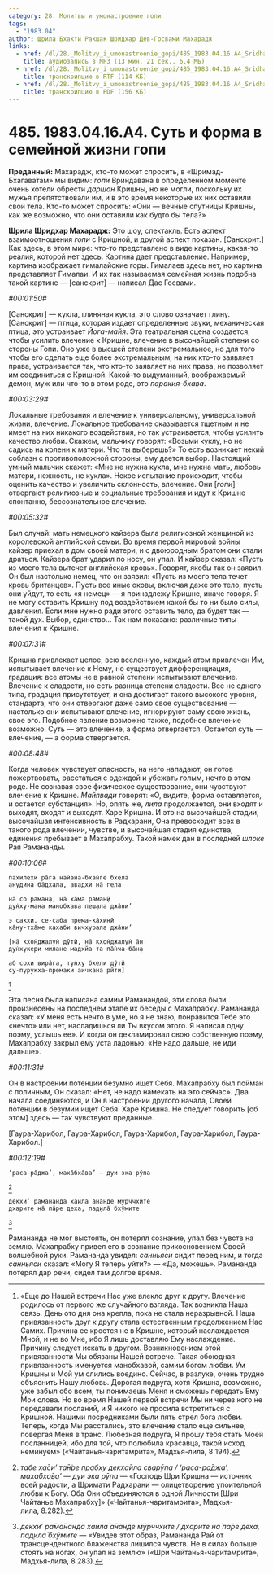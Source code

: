 ```yaml
---
category: 28. Молитвы и умонастроение гопи
tags:
  - "1983.04"
author: Шрила Бхакти Ракшак Шридхар Дев-Госвами Махарадж
links:
  - href: /dl/28._Molitvy_i_umonastroenie_gopi/485_1983.04.16.A4_SridharMj_Sut_i_forma_v_semeynoy_jizni_gopi.mp3
    title: аудиозапись в MP3 (13 мин. 21 сек., 6,4 МБ)
  - href: /dl/28._Molitvy_i_umonastroenie_gopi/485_1983.04.16.A4_SridharMj_Sut_i_forma_v_semeynoy_jizni_gopi.rtf
    title: транскрипцию в RTF (114 КБ)
  - href: /dl/28._Molitvy_i_umonastroenie_gopi/485_1983.04.16.A4_SridharMj_Sut_i_forma_v_semeynoy_jizni_gopi.pdf
    title: транскрипцию в PDF (156 КБ)
---
```


# 485. 1983.04.16.A4. Суть и форма в семейной жизни гопи

**Преданный:** Махарадж, кто-то может спросить, в «Шримад-Бхагаватам» мы видим: *гопи* Вриндавана в определенном моменте очень хотели обрести *даршан* Кришны, но не могли, поскольку их мужья препятствовали им, и в это время некоторые их них оставили свои тела. Кто-то может спросить: «Они — вечные спутницы Кришны, как же возможно, что они оставили как будто бы тела?»

**Шрила Шридхар Махарадж:** Это шоу, спектакль. Есть аспект взаимоотношения *гопи* с Кришной, и другой аспект показан. [Санскрит.] Как здесь, в этом мире: что-то представлено в виде картины, какая-то реалия, которой нет здесь. Картина дает представление. Например, картина изображает гималайские горы. Гималаев здесь нет, но картина представляет Гималаи. И их так называемая семейная жизнь подобна такой картине — [санскрит] — написал Дас Госвами.

*#00:01:50#*

[Санскрит] — кукла, глиняная кукла, это слово означает глину. [Санскрит] — птица, которая издает определенные звуки, механическая птица, это устраивает *Йога-майя*. Эта театральная сцена создается, чтобы усилить влечение к Кришне, влечение в высочайшей степени со стороны Гопи. Оно уже в высшей степени экстремальное, но для того чтобы его сделать еще более экстремальным, на них кто-то заявляет права, устраивается так, что кто-то заявляет на них права, не позволяет им соединиться с Кришной. Какой-то выдуманный, воображаемый демон, муж или что-то в этом роде, это *паракия-бхава*.

*#00:03:29#*

Локальные требования и влечение к универсальному, универсальной жизни, влечение. Локальное требование оказывается тщетным и не имеет на них никакого воздействия, но так устраивается, чтобы усилить качество любви. Скажем, мальчику говорят: «Возьми куклу, но не садись на колени к матери. Что ты выберешь?» То есть возникает некий соблазн с противоположной стороны, ему дается выбор. Настоящий умный мальчик скажет: «Мне не нужна кукла, мне нужна мать, любовь матери, нежность, не кукла». Некое испытание происходит, чтобы оценить качество и увеличить склонность, влечение. Они [*гопи*] отвергают религиозные и социальные требования и идут к Кришне спонтанно, бессознательное влечение.

*#00:05:32#*

Был случай: мать немецкого кайзера была религиозной женщиной из королевской английской семьи. Во время первой мировой войны кайзер приехал в дом своей матери, и с двоюродным братом они стали драться. Кайзера брат ударил по носу, он упал. И кайзер сказал: «Пусть из моего тела вытечет английская кровь». Говорят, якобы так он заявил. Он был настолько немец, что он заявил: «Пусть из моего тела течет кровь британцев». Пусть все иные оковы, включая даже это тело, пусть они уйдут, то есть «я немец» — я принадлежу Кришне, иначе говоря. Я не могу оставить Кришну под воздействием какой бы то ни было силы, давления. Если мне нужно ради этого оставить тело, да будет так — такой дух. Выбор, единство… Так нам показано: различные типы влечения к Кришне.

*#00:07:31#*

Кришна привлекает целое, всю вселенную, каждый атом привлечен Им, испытывает влечение к Нему, но существует дифференциация, градация: все атомы не в равной степени испытывают влечение. Влечение к сладости, но есть разница степени сладости. Все не одного типа, градация присутствует, и она достигает такого высокого уровня, стандарта, что они отвергают даже само свое существование — настолько они испытывают влечение, игнорируют саму свою жизнь, свое эго. Подобное явление возможно также, подобное влечение возможно. Суть — это влечение, а форма отвергается. Остается суть — влечение, — а форма отвергается.

*#00:08:48#*

Когда человек чувствует опасность, на него нападают, он готов пожертвовать, расстаться с одеждой и убежать голым, нечто в этом роде. Не сознавая свое физическое существование, они чувствуют влечение к Кришне. *Майявади* говорят: «О, видите, форма оставляется, и остается субстанция». Но, опять же, *лила* продолжается, они входят и выходят, входят и выходят. Харе Кришна. И это на высочайшей стадии, высочайшая интенсивность в Радхарани, Она превосходит всех в такого рода влечении, чувстве, и высочайшая стадия единства, единения пребывает в Махапрабху. Такой намек дан в последней *шлоке* Рая Рамананды.

*#00:10:06#*

    пахилехи ра̄га найана-бхан̇ге бхела
    анудина ба̄д̣хала, авадхи на̄ гела

    на̄ со раман̣а, на̄ ха̄ма раман̣ӣ
    дун̇ху-мана манобхава пеш̣ала джа̄ни’

    э сакхи, се-саба према-ка̄хинӣ
    ка̄ну-т̣ха̄ме кахаби вичхурала джа̄ни’

    [на̄ кхон̇джалун̇ дӯтӣ, на̄ кхон̇джалун̇ а̄н
    дун̇хукери милане мадхйа та па̄н̇ча-ба̄н̣а

    аб сохи вира̄га, тун̇ху бхели дӯтӣ
    су-пурукха-премаки аичхана рӣти]
[^_ftn1]

Эта песня была написана самим Раманандой, эти слова были произнесены на последнем этапе их беседы с Махапрабху. Рамананда сказал: «У меня есть нечто в уме, но я не знаю, понравится Тебе это «нечто» или нет, насладишься ли Ты вкусом этого. Я написал одну поэму, услышь ее». И когда он декламировал свою собственную поэму, Махапрабху закрыл ему уста ладонью: «Не надо дальше, не иди дальше».

*#00:11:31#*

Он в настроении потенции безумно ищет Себя. Махапрабху был пойман с поличным, Он сказал: «Нет, не надо намекать на это сейчас». Два начала соединяются, и Он в настроении другого начала, Своей потенции в безумии ищет Себя. Харе Кришна. Не следует говорить [об этом] здесь — так чувствуют преданные.

[Гаура-Харибол, Гаура-Харибол, Гаура-Харибол, Гаура-Харибол, Гаура-Харибол.]

*#00:12:19#*

    ‘раса-ра̄джа’, маха̄бха̄ва’ — дуи эка рӯпа
[^_ftn2]

    декхи’ ра̄ма̄нанда хаила̄ а̄нанде мӯрччхите
    дхарите на̄ па̄ре деха, пад̣ила̄ бхӯмите
[^_ftn3]

Рамананда не мог выстоять, он потерял сознание, упал без чувств на землю. Махапрабху привел его в сознание прикосновением Своей волшебной руки. Рамананда увидел: *санньяси* сидит перед ним, и тогда *санньяси* сказал: «Могу Я теперь уйти?» — «Да, можешь». Рамананда потерял дар речи, сидел там долгое время.



[^_ftn1]: «Еще до Нашей встречи Нас уже влекло друг к другу. Влечение родилось от первого же случайного взгляда. Так возникла Наша связь. День ото дня она крепла, пока не стала неразрывной. Наша привязанность друг к другу стала естественным продолжением Нас Самих. Причина ее кроется не в Кришне, который наслаждается Мной, и не во Мне, ибо Я лишь доставляю Ему наслаждение. Причину следует искать в другом. Возникновением этой привязанности Мы обязаны Нашей встрече. Такая обоюдная привязанность именуется манобхавой, самим богом любви. Ум Кришны и Мой ум слились воедино. Сейчас, в разлуке, очень трудно объяснить Нашу любовь. Дорогая подруга, хотя Кришна, возможно, уже забыл обо всем, ты понимаешь Меня и сможешь передать Ему Мои слова. Но во время Нашей первой встречи Мы ни через кого не передавали посланий, и Я никого не просила встретиться с Кришной. Нашими посредниками были пять стрел бога любви. Теперь, когда Мы расстались, это влечение стало еще сильнее, повергая Меня в транс. Любезная подруга, Я прошу тебя стать Моей посланницей, ибо для той, что полюбила красавца, такой исход неминуем» («Чайтанья-чаритамрита», Мадхья-лила, 8 194).

[^_ftn2]: *табе ха̄си’ та̄н̇ре прабху декха̄ила сварӯпа / ‘раса-ра̄джа’, маха̄бха̄ва’ — дуи эка рӯпа* — «Господь Шри Кришна — источник всей радости, а Шримати Радхарани — олицетворение упоительной любви к Богу. Оба Они объединяются в одной Личности [Шри Чайтанье Махапрабху]» («Чайтанья-чаритамрита», Мадхья-лила, 8.282).

[^_ftn3]: *декхи’ ра̄ма̄нанда хаила̄ а̄нанде мӯрччхите / дхарите на̄ па̄ре деха, пад̣ила̄ бхӯмите* — «Увидев этот образ, Рамананда Рай от трансцендентного блаженства лишился чувств. Не в силах больше стоять на ногах, он упал на землю» («Шри Чайтанья-чаритамрита», Мадхья-лила, 8.283).

